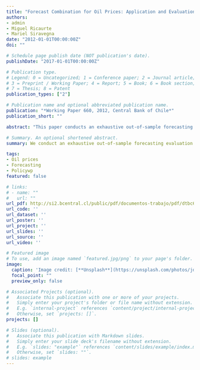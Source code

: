 ```yaml
---
title: "Forecast Combination for Oil Prices: Application and Evaluation of Methodologies"
authors:
- admin
- Miguel Ricaurte
- Mariel Siravegna
date: "2012-01-01T00:00:00Z"
doi: ""

# Schedule page publish date (NOT publication's date).
publishDate: "2017-01-01T00:00:00Z"

# Publication type.
# Legend: 0 = Uncategorized; 1 = Conference paper; 2 = Journal article;
# 3 = Preprint / Working Paper; 4 = Report; 5 = Book; 6 = Book section;
# 7 = Thesis; 8 = Patent
publication_types: ["2"]

# Publication name and optional abbreviated publication name.
publication: "*Working Paper 660, 2012, Central Bank of Chile*"
publication_short: ""

abstract: "This paper conducts an exhaustive out-of-sample forecasting evaluation exercise for the monthly price of crude oil between 1992 and 2011. The idea is to identify the forecasting strategy that results in the 'best' forecasts in terms of mean forecasting error. To this end, a wide variety of econometric models as well as future prices are tested for different forecasting horizons in an individual manner, as well as combined. We find that for short horizons (1 and 3 months), an ARIMA specification results in smaller forecasting errors, but for longer horizons (6-24 months), future prices outperform other models. All models are found to underestimate the true price of oil, on average. The combination of these individual models only yields smaller forecasting errors when compared to the 'best' individual strategy in a restricted sample ending in 2005. Nevertheless, when we tabulate the number of times one strategy yields the largest forecasting error compared to other alternatives, combinations of forecasts never yields the highest absolute error except one month ahead. These results are robust to the sample selection."

# Summary. An optional shortened abstract.
summary: We conduct an exhaustive out-of-sample forecasting evaluation exercise for the monthly price of crude oil between 1992 and 2011.

tags:
- Oil prices
- Forecasting
- Policywp
featured: false

# links:
# - name: ""
#   url: ""
url_pdf: http://si2.bcentral.cl/public/pdf/documentos-trabajo/pdf/dtbc660.pdf
url_code: ''
url_dataset: ''
url_poster: ''
url_project: ''
url_slides: ''
url_source: ''
url_video: ''

# Featured image
# To use, add an image named `featured.jpg/png` to your page's folder. 
image:
  caption: 'Image credit: [**Unsplash**](https://unsplash.com/photos/jdD8gXaTZsc)'
  focal_point: ""
  preview_only: false

# Associated Projects (optional).
#   Associate this publication with one or more of your projects.
#   Simply enter your project's folder or file name without extension.
#   E.g. `internal-project` references `content/project/internal-project/index.md`.
#   Otherwise, set `projects: []`.
projects: []

# Slides (optional).
#   Associate this publication with Markdown slides.
#   Simply enter your slide deck's filename without extension.
#   E.g. `slides: "example"` references `content/slides/example/index.md`.
#   Otherwise, set `slides: ""`.
# slides: example
---
```

